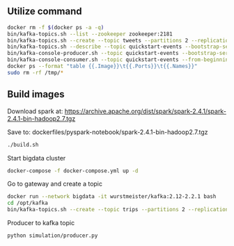 Utilize command
---
```bash
docker rm -f $(docker ps -a -q)
bin/kafka-topics.sh --list --zookeeper zookeeper:2181
bin/kafka-topics.sh --create --topic tweets --partitions 2 --replication-factor 1 --bootstrap-server localhost:9092,kafka:9093
bin/kafka-topics.sh --describe --topic quickstart-events --bootstrap-server localhost:9092
bin/kafka-console-producer.sh --topic quickstart-events --bootstrap-server localhost:9092
bin/kafka-console-consumer.sh --topic quickstart-events --from-beginning --bootstrap-server localhost:9092
docker ps --format "table {{.Image}}\t{{.Ports}}\t{{.Names}}"
sudo rm -rf /tmp/*
```
Build images
---
Download spark at: https://archive.apache.org/dist/spark/spark-2.4.1/spark-2.4.1-bin-hadoop2.7.tgz

Save to: dockerfiles/pyspark-notebook/spark-2.4.1-bin-hadoop2.7.tgz
```bash
./build.sh
```
Start bigdata cluster
```bash
docker-compose -f docker-compose.yml up -d
```
Go to gateway and create a topic
```bash
docker run --network bigdata -it wurstmeister/kafka:2.12-2.2.1 bash
cd /opt/kafka
bin/kafka-topics.sh --create --topic trips --partitions 2 --replication-factor 1 --bootstrap-server localhost:9092,kafka-broker-1:9093,localhost:9094,kafka-broker-2:9093
```
Producer to kafka topic
```bash
python simulation/producer.py
```